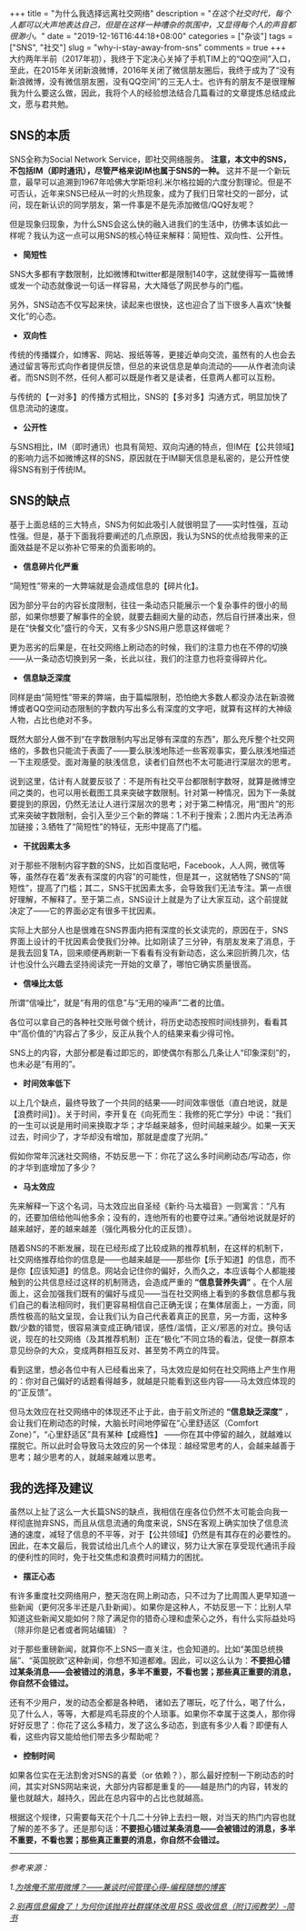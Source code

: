 +++
title = "为什么我选择远离社交网络"
description = "*在这个社交时代，每个人都可以大声地表达自己，但是在这样一种嘈杂的氛围中，又显得每个人的声音都很渺小。*"
date = "2019-12-16T16:44:18+08:00"
categories = ["杂谈"]
tags = ["SNS", "社交"]
slug = "why-i-stay-away-from-sns"
comments = true
+++
大约两年半前（2017年初），我终于下定决心关掉了手机TIM上的“QQ空间”入口，至此，在2015年关闭新浪微博，2016年关闭了微信朋友圈后，我终于成为了“没有新浪微博，没有微信朋友圈，没有QQ空间”的三无人士。也许有的朋友不是很理解我为什么要这么做，因此，我将个人的经验想法结合几篇看过的文章提炼总结成此文，愿与君共勉。
<!--more-->
## SNS的本质

SNS全称为Social Network Service，即社交网络服务。 **注意，本文中的SNS，不包括IM（即时通讯），尽管严格来说IM也属于SNS的一种。** 这并不是一个新玩意，最早可以追溯到1967年哈佛大学斯坦利.米尔格拉姆的六度分割理论。但是不可否认，近年来SNS已经从一时的火热现象，成为了我们日常社交的一部分，试问，现在新认识的同学朋友，第一件事是不是先添加微信/QQ好友呢？

但是现象归现象，为什么SNS会这么快的融入进我们的生活中，彷佛本该如此一样呢？我认为这一点可以用SNS的核心特征来解释：简短性、双向性、公开性。

* **简短性**

SNS大多都有字数限制，比如微博和twitter都是限制140字，这就使得写一篇微博或发一个动态就像说一句话一样容易，大大降低了网民参与的门槛。

另外，SNS动态不仅写起来快，读起来也很快，这也迎合了当下很多人喜欢“快餐文化”的心态。

* **双向性**

传统的传播媒介，如博客、网站、报纸等等，更接近单向交流，虽然有的人也会去通过留言等形式向作者提供反馈，但总的来说信息是单向流动的——从作者流向读者。而SNS则不然，任何人都可以既是作者又是读者，任意两人都可以互粉。

与传统的【一对多】的传播方式相比，SNS的【多对多】沟通方式，明显加快了信息流动的速度。

* **公开性**

与SNS相比，IM（即时通讯）也具有简短、双向沟通的特点，但IM在【公共领域】的影响力远不如微博这样的SNS，原因就在于IM聊天信息是私密的，是公开性使得SNS有别于传统IM。

## SNS的缺点

基于上面总结的三大特点，SNS为何如此吸引人就很明显了——实时性强，互动性强。但是，基于下面我将要阐述的几点原因，我认为SNS的优点给我带来的正面效益是不足以弥补它带来的负面影响的。

* **信息碎片化严重**

“简短性”带来的一大弊端就是会造成信息的【碎片化】。

因为部分平台的内容长度限制，往往一条动态只能展示一个复杂事件的很小的局部，如果你想要了解事件的全貌，就要去翻阅大量的动态，然后自行拼凑出来，但是在“快餐文化”盛行的今天，又有多少SNS用户愿意这样做呢？

更为恶劣的后果是，在社交网络上刷动态的时候，我们的注意力也在不停的切换——从一条动态切换到另一条，长此以往，我们的注意力也将变得碎片化。
* **信息缺乏深度**

同样是由“简短性”带来的弊端，由于篇幅限制，恐怕绝大多数人都没办法在新浪微博或者QQ空间动态限制的字数内写出多么有深度的文字吧，就算有这样的大神级人物，占比也绝对不多。

既然大部分人做不到“在字数限制内写出足够有深度的东西”，那么充斥整个社交网络的，多数也只能流于表面了——要么肤浅地陈述一些客观事实，要么肤浅地描述一下主观感受。面对海量的肤浅信息，读者们自然也不太可能进行深层次的思考。

说到这里，估计有人就要反驳了：不是所有社交平台都限制字数呀，就算是微博空间之类的，也可以用长截图工具来突破字数限制。针对第一种情况，因为下一条就要提到的原因，仍然无法让人进行深层次的思考；对于第二种情况，用“图片”的形式来突破字数限制，会引入至少三个新的弊端：1.不利于搜索；2.图片内无法再添加链接；3.牺牲了“简短性”的特征，无形中提高了门槛。

* **干扰因素太多**

对于那些不限制内容字数的SNS，比如百度贴吧，Facebook，人人网，微信等等，虽然存在着“发表有深度的内容”的可能性，但是其一，这就牺牲了SNS的“简短性”，提高了门槛；其二，SNS干扰因素太多，会导致我们无法专注。第一点很好理解，不解释了。至于第二点，SNS设计上就是为了让大家互动，这个前提就决定了——它的界面必定有很多干扰因素。

实际上大部分人也是很难在SNS界面内把有深度的长文读完的，原因在于，SNS界面上设计的干扰因素会使我们分神。比如刚读了三分钟，有朋友发来了消息，于是我去回复TA，回来顺便再刷新一下看看有没有新动态，这么来回折腾几次，估计也没什么兴趣去坚持阅读完一开始的文章了，哪怕它确实质量很高。

* **信噪比太低**

所谓“信噪比”，就是“有用的信息”与“无用的噪声”二者的比值。

各位可以拿自己的各种社交账号做个统计，将历史动态按照时间线排列，看看其中“高价值的”内容占了多少，反正从我个人的结果来看少得可怜。

SNS上的内容，大部分都是看过即忘的，即使偶尔有那么几条让人“印象深刻”的，也未必是“有用的”。

* **时间效率低下**

以上几个缺点，最终导致了一个共同的结果——时间效率很低（直白地说，就是【浪费时间】）。关于时间，李开复在《向死而生：我修的死亡学分》中说：“我们的一生可以说是用时间来换取才华；才华越来越多，但时间越来越少。如果一天天过去，时间少了，才华却没有增加，那就是虚度了光阴。”

假如你常年沉迷社交网络，不妨反思一下：你花了这么多时间刷动态/写动态，你的才华到底增加了多少？

* **马太效应**

先来解释一下这个名词，马太效应出自圣经《新约·马太福音》一则寓言：“凡有的，还要加倍给他叫他多余；没有的，连他所有的也要夺过来。”通俗地说就是好的越来越好，差的越来越差（强化两极分化的正反馈）。

随着SNS的不断发展，现在已经形成了比较成熟的推荐机制，在这样的机制下，社交网络推荐给你的信息是——也越来越是——那些你【乐于知道】的信息，而不是你【应该知道】的信息。网站会记住你的偏好，久而久之，本应该每个人都能接触到的公共信息经过这样的机制筛选，会造成严重的 **“信息营养失调”** 。在个人层面上，这会加强我们既有的偏好与成见——当在社交网络上看到的多数信息都与我们自己的看法相同时，我们更容易相信自己正确无误；在集体层面上，一方面，同质性极高的贴文呈现，会让我们认为自己代表着真正的民意，另一方面，这种多数/少数的错觉，很容易演变成正确/错误，感性/滥情，正义/邪恶的对立。换句话说，现在的社交网络（及其推荐机制）正在“极化”不同立场的看法，促使一群原本意见纷杂的大众，变成两群相互反对、甚至势不两立的阵营。

看到这里，想必各位中有人已经看出来了，马太效应是如何在社交网络上产生作用的：你对自己偏好的话题看得越多，就越是只能看到这些内容——马太效应体现的的“正反馈”。

但马太效应在社交网络中的体现还不止于此，由于前文所述的 **“信息缺乏深度”** ，会让我们在刷动态的时候，大脑长时间地停留在“心里舒适区（Comfort Zone）”，“心里舒适区”具有某种【成瘾性】 ——你在其中停留的越久，就越难以摆脱它。所以此时会导致马太效应的另一个体现：越经常思考的人，会越来越善于思考；越少思考的人，就越来越难以思考。

## 我的选择及建议

虽然以上扯了这么一大长篇SNS的缺点，我相信在座各位仍然不太可能会向我一样彻底抛弃SNS，而且从信息流通的角度来说，SNS在客观上确实加快了信息流通的速度，减轻了信息的不平等，对于【公共领域】仍然是有其存在的必要性的。因此，在本文最后，我尝试给出几点个人的建议，努力让大家在享受现代通讯手段的便利性的同时，免于社交焦虑和浪费时间精力的困扰。

* **摆正心态**

有许多重度社交网络用户，整天泡在网上刷动态，只不过为了比周围人更早知道一些新闻（更何况多半还是八卦新闻）。如果你是这种人，不妨反思一下：比别人早知道这些新闻又能如何？除了满足你的猎奇心理和虚荣心之外，有什么实际益处吗（除非你是记者或者网站编辑）？

对于那些重磅新闻，就算你不上SNS一直关注，也会知道的。比如“美国总统换届”、“英国脱欧”这种新闻，你想不知道都难。因此，可以这么认为：**不要担心错过某条消息——会被错过的消息，多半不重要，不看也罢；那些真正重要的消息，你自然不会错过。**

还有不少用户，发的动态全都是各种晒， 诸如去了哪玩，吃了什么，喝了什么，见了什么人，等等，大都是鸡毛蒜皮的个人琐事。如果你不幸属于这类人，那你得好好反思了：你花了这么多精力，发了这么多动态，到底有多少人看？即便有人看，这些内容又能给他们带去多少帮助呢？

* **控制时间**

如果各位实在无法割舍对SNS的喜爱（or 依赖？），那么最好控制一下刷动态的时间，其实对SNS网站来说，大部分内容都是重复的——越是热门的内容，转发的量也就越大，越持久，因此在总内容中的占比也就越高。

根据这个规律，只需要每天花个十几二十分钟上去扫一眼，对当天的热门内容也就了解的差不多了。还是那句话：**不要担心错过某条消息——会被错过的消息，多半不重要，不看也罢；那些真正重要的消息，你自然不会错过。**

***
*参考来源：*

*1.[为啥俺不常用微博？——兼谈时间管理心得-编程随想的博客](https://program-think.blogspot.com/2012/02/microblog-and-time-management.html)*

*2.[别再信息偏食了！为何你该抛弃社群媒体改用 RSS 吸收信息（附订阅教学）-简书](https://www.jianshu.com/p/c4a697d63202)*
